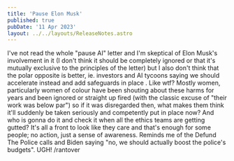 ```yaml
---
title: 'Pause Elon Musk'
published: true
pubDate: '11 Apr 2023'
layout: ../../layouts/ReleaseNotes.astro
---
```


I've not read the whole "pause AI" letter and I'm skeptical of Elon Musk's involvement in it (I don't think it should be completely ignored or that it's mutually exclusive to the principles of the letter) but I also don't think that the polar opposite is better, ie. investors and AI tycoons saying we should accelerate instead and add safeguards in place . Like wtf? Mostly women, particularly women of colour have been shouting about these harms for years and been ignored or straight up fired (with the classic excuse of "their work was below par") so if it was disregarded then, what makes them think it'll suddenly be taken seriously and competently put in place now? And who is gonna do it and check it when all the ethics teams are getting gutted? It's all a front to look like they care and that's enough for some people; no action, just a sense of awareness. Reminds me of the Defund The Police calls and Biden saying "no, we should actually boost the police's budgets". UGH! /rantover